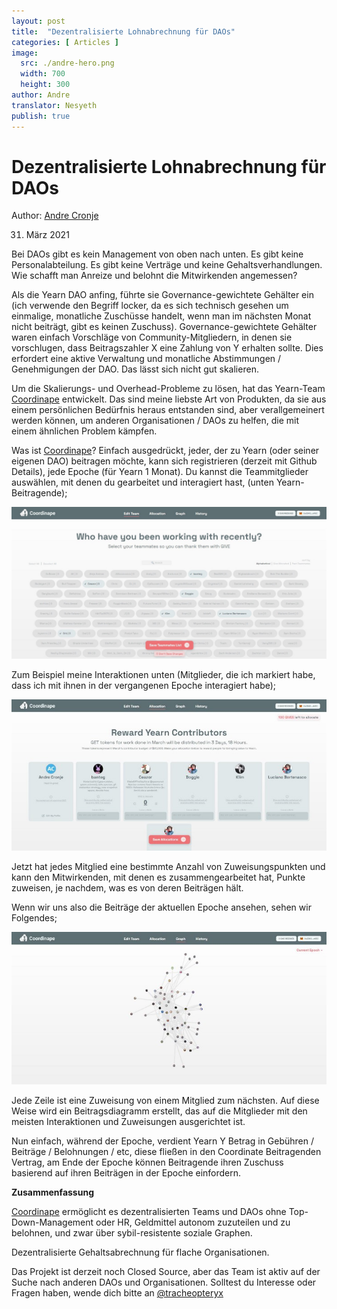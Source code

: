 ```yaml
---
layout: post
title:  "Dezentralisierte Lohnabrechnung für DAOs"
categories: [ Articles ]
image:
  src: ./andre-hero.png
  width: 700
  height: 300
author: Andre
translator: Nesyeth
publish: true
---
```


# Dezentralisierte Lohnabrechnung für DAOs

Author: [Andre Cronje](https://twitter.com/AndreCronjeTech)</br>

31. März 2021

Bei DAOs gibt es kein Management von oben nach unten. Es gibt keine Personalabteilung. Es gibt keine Verträge und keine Gehaltsverhandlungen. Wie schafft man Anreize und belohnt die Mitwirkenden angemessen?

Als die Yearn DAO anfing, führte sie Governance-gewichtete Gehälter ein (ich verwende den Begriff locker, da es sich technisch gesehen um einmalige, monatliche Zuschüsse handelt, wenn man im nächsten Monat nicht beiträgt, gibt es keinen Zuschuss). Governance-gewichtete Gehälter waren einfach Vorschläge von Community-Mitgliedern, in denen sie vorschlugen, dass Beitragszahler X eine Zahlung von Y erhalten sollte. Dies erfordert eine aktive Verwaltung und monatliche Abstimmungen / Genehmigungen der DAO. Das lässt sich nicht gut skalieren.

Um die Skalierungs- und Overhead-Probleme zu lösen, hat das Yearn-Team [Coordinape](https://coordinape.com/) entwickelt. Das sind meine liebste Art von Produkten, da sie aus einem persönlichen Bedürfnis heraus entstanden sind, aber verallgemeinert werden können, um anderen Organisationen / DAOs zu helfen, die mit einem ähnlichen Problem kämpfen.

Was ist [Coordinape](https://coordinape.com/)? Einfach ausgedrückt, jeder, der zu Yearn (oder seiner eigenen DAO) beitragen möchte, kann sich registrieren (derzeit mit Github Details), jede Epoche (für Yearn 1 Monat). Du kannst die Teammitglieder auswählen, mit denen du gearbeitet und interagiert hast, (unten Yearn-Beitragende);

![](1.jpg)

Zum Beispiel meine Interaktionen unten (Mitglieder, die ich markiert habe, dass ich mit ihnen in der vergangenen Epoche interagiert habe);

![](2.jpg)

Jetzt hat jedes Mitglied eine bestimmte Anzahl von Zuweisungspunkten und kann den Mitwirkenden, mit denen es zusammengearbeitet hat, Punkte zuweisen, je nachdem, was es von deren Beiträgen hält.

Wenn wir uns also die Beiträge der aktuellen Epoche ansehen, sehen wir Folgendes;

![](3.jpg)

Jede Zeile ist eine Zuweisung von einem Mitglied zum nächsten. Auf diese Weise wird ein Beitragsdiagramm erstellt, das auf die Mitglieder mit den meisten Interaktionen und Zuweisungen ausgerichtet ist.

Nun einfach, während der Epoche, verdient Yearn Y Betrag in Gebühren / Beiträge / Belohnungen / etc, diese fließen in den Coordinate Beitragenden Vertrag, am Ende der Epoche können Beitragende ihren Zuschuss basierend auf ihren Beiträgen in der Epoche einfordern.

**Zusammenfassung**

[Coordinape](https://coordinape.com/) ermöglicht es dezentralisierten Teams und DAOs ohne Top-Down-Management oder HR, Geldmittel autonom zuzuteilen und zu belohnen, und zwar über sybil-resistente soziale Graphen.

Dezentralisierte Gehaltsabrechnung für flache Organisationen.

Das Projekt ist derzeit noch Closed Source, aber das Team ist aktiv auf der Suche nach anderen DAOs und Organisationen. Solltest du Interesse oder Fragen haben, wende dich bitte an [@tracheopteryx](https://twitter.com/tracheopteryx)